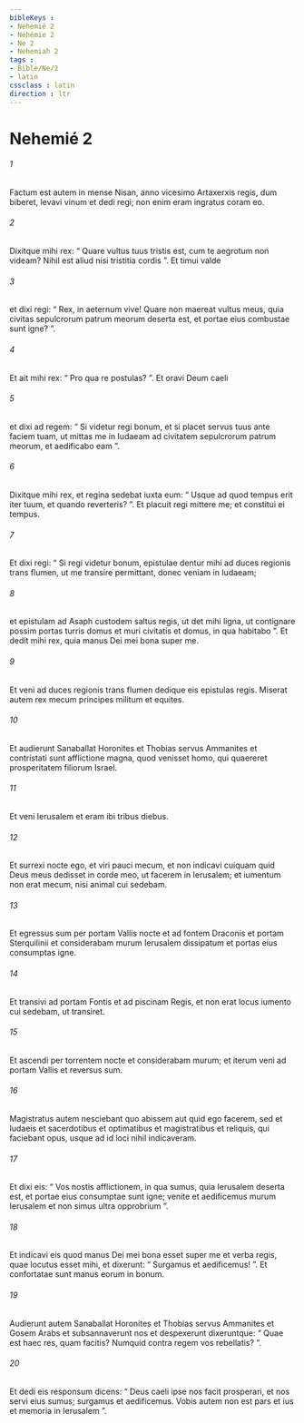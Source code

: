 ```yaml
---
bibleKeys : 
- Nehemié 2
- Néhémie 2
- Ne 2
- Nehemiah 2
tags : 
- Bible/Ne/2
- latin
cssclass : latin
direction : ltr
---
```


# Nehemié 2

###### 1
Factum est autem in mense Nisan, anno vicesimo Artaxerxis regis, dum biberet, levavi vinum et dedi regi; non enim eram ingratus coram eo. 
###### 2
Dixitque mihi rex: “ Quare vultus tuus tristis est, cum te aegrotum non videam? Nihil est aliud nisi tristitia cordis ”. Et timui valde 
###### 3
et dixi regi: “ Rex, in aeternum vive! Quare non maereat vultus meus, quia civitas sepulcrorum patrum meorum deserta est, et portae eius combustae sunt igne? ”. 
###### 4
Et ait mihi rex: “ Pro qua re postulas? ”. Et oravi Deum caeli 
###### 5
et dixi ad regem: “ Si videtur regi bonum, et si placet servus tuus ante faciem tuam, ut mittas me in Iudaeam ad civitatem sepulcrorum patrum meorum, et aedificabo eam ”.
###### 6
Dixitque mihi rex, et regina sedebat iuxta eum: “ Usque ad quod tempus erit iter tuum, et quando reverteris? ”. Et placuit regi mittere me; et constitui ei tempus. 
###### 7
Et dixi regi: “ Si regi videtur bonum, epistulae dentur mihi ad duces regionis trans flumen, ut me transire permittant, donec veniam in Iudaeam; 
###### 8
et epistulam ad Asaph custodem saltus regis, ut det mihi ligna, ut contignare possim portas turris domus et muri civitatis et domus, in qua habitabo ”. Et dedit mihi rex, quia manus Dei mei bona super me.
###### 9
Et veni ad duces regionis trans flumen dedique eis epistulas regis. Miserat autem rex mecum principes militum et equites. 
###### 10
Et audierunt Sanaballat Horonites et Thobias servus Ammanites et contristati sunt afflictione magna, quod venisset homo, qui quaereret prosperitatem filiorum Israel.
###### 11
Et veni Ierusalem et eram ibi tribus diebus. 
###### 12
Et surrexi nocte ego, et viri pauci mecum, et non indicavi cuiquam quid Deus meus dedisset in corde meo, ut facerem in Ierusalem; et iumentum non erat mecum, nisi animal cui sedebam. 
###### 13
Et egressus sum per portam Vallis nocte et ad fontem Draconis et portam Sterquilinii et considerabam murum Ierusalem dissipatum et portas eius consumptas igne. 
###### 14
Et transivi ad portam Fontis et ad piscinam Regis, et non erat locus iumento cui sedebam, ut transiret. 
###### 15
Et ascendi per torrentem nocte et considerabam murum; et iterum veni ad portam Vallis et reversus sum.
###### 16
Magistratus autem nesciebant quo abissem aut quid ego facerem, sed et Iudaeis et sacerdotibus et optimatibus et magistratibus et reliquis, qui faciebant opus, usque ad id loci nihil indicaveram. 
###### 17
Et dixi eis: “ Vos nostis afflictionem, in qua sumus, quia Ierusalem deserta est, et portae eius consumptae sunt igne; venite et aedificemus murum Ierusalem et non simus ultra opprobrium ”. 
###### 18
Et indicavi eis quod manus Dei mei bona esset super me et verba regis, quae locutus esset mihi, et dixerunt: “ Surgamus et aedificemus! ”. Et confortatae sunt manus eorum in bonum. 
###### 19
Audierunt autem Sanaballat Horonites et Thobias servus Ammanites et Gosem Arabs et subsannaverunt nos et despexerunt dixeruntque: “ Quae est haec res, quam facitis? Numquid contra regem vos rebellatis? ”. 
###### 20
Et dedi eis responsum dicens: “ Deus caeli ipse nos facit prosperari, et nos servi eius sumus; surgamus et aedificemus. Vobis autem non est pars et ius et memoria in Ierusalem ”.
